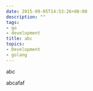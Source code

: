 ```yaml
---
date: 2015-09-05T14:53:26+08:00
description: ""
tags:
- go
- development
title: abc
topics:
- Development
- golang
---
```


abc

abcafaf